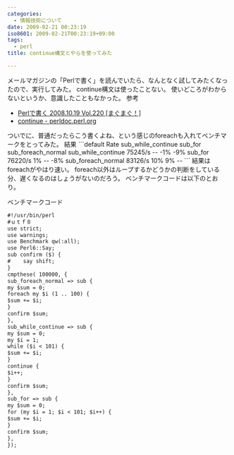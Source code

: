 ```yaml
---
categories:
  - 情報技術について
date: 2009-02-21 00:23:19
iso8601: 2009-02-21T00:23:19+09:00
tags:
  - perl
title: continue構文とやらを使ってみた

---
```


メールマガジンの「Perlで書く」を読んでいたら、なんとなく試してみたくなったので、実行してみた。
continue構文は使ったことない。
使いどころがわからないというか、意識したこともなかった。
参考
<ul>
<li><a href="http://archive.mag2.com/0000109251/20081019210634000.html">Perlで書く 2008.10.19 Vol.220 [まぐまぐ！]</a></li>
<li><a href="http://perldoc.perl.org/functions/continue.html">continue - perldoc.perl.org</a></li>
</ul>
ついでに、普通だったらこう書くよね、という感じのforeachも入れてベンチマークをとってみた。
結果
```default
                      Rate sub_while_continue         sub_for sub_foreach_normal
sub_while_continue 75245/s                 --             -1%                -9%
sub_for            76220/s                 1%              --                -8%
sub_foreach_normal 83126/s                10%              9%                 --
```
結果はforeachがやはり速い。
foreach以外はループするかどうかの判断をしている分、遅くなるのはしょうがないのだろう。
ベンチマークコードは以下のとおり。


ベンチマークコード
```default
#!/usr/bin/perl
#ｕｔｆ８
use strict;
use warnings;
use Benchmark qw(:all);
use Perl6::Say;
sub confirm ($) {
#    say shift;
}
cmpthese( 100000, {
sub_foreach_normal => sub {
my $sum = 0;
foreach my $i (1 .. 100) {
$sum += $i;
}
confirm $sum;
},
sub_while_continue => sub {
my $sum = 0;
my $i = 1;
while ($i < 101) {
$sum += $i;
}
continue {
$i++;
}
confirm $sum;
},
sub_for => sub {
my $sum = 0;
for (my $i = 1; $i < 101; $i++) {
$sum += $i;
}
confirm $sum;
},
});
```
    	
